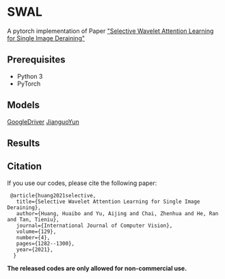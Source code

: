 # SWAL
A pytorch implementation of Paper ["Selective Wavelet Attention Learning for Single Image Deraining"](https://link.springer.com/article/10.1007/s11263-020-01421-z)

## Prerequisites
* Python 3
* PyTorch

## Models

[GoogleDriver](https://drive.google.com/drive/folders/1rOuxUmOEHf_6t7-ZhNfrvbwRj-Se_oFA?usp=sharing) [JianguoYun](https://www.jianguoyun.com/p/DbB0gXUQiaCuBxi37v0D)




## Results


## Citation

If you use our codes, please cite the following paper:

	 @article{huang2021selective,
	   title={Selective Wavelet Attention Learning for Single Image Deraining},
	   author={Huang, Huaibo and Yu, Aijing and Chai, Zhenhua and He, Ran and Tan, Tieniu},
	   journal={International Journal of Computer Vision},
	   volume={129},
	   number={4},
	   pages={1282--1300},
	   year={2021},
	  }
 
**The released codes are only allowed for non-commercial use.**
